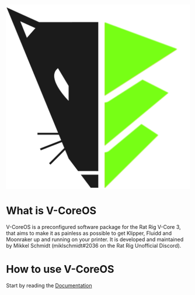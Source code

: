 ![V-Core OS](v-core-os-black.png)

# What is V-CoreOS
V-CoreOS is a preconfigured software package for the Rat Rig V-Core 3, that aims to make it as painless as possible to get Klipper, Fluidd and Moonraker up and running on your printer. It is developed and maintained by Mikkel Schmidt (miklschmidt#2036 on the Rat Rig Unofficial Discord).

# How to use V-CoreOS
Start by reading the [Documentation](https://rat-rig.github.io/V-CoreOS)
